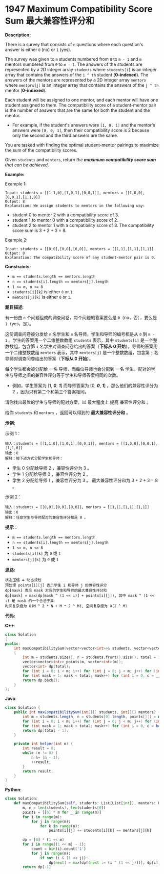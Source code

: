 # 1947 Maximum Compatibility Score Sum 最大兼容性评分和

__Description:__

There is a survey that consists of `n` questions where each question's answer is either `0` (no) or `1` (yes).

The survey was given to `m` students numbered from `0` to `m - 1` and `m` mentors numbered from `0` to `m - 1`. The answers of the students are represented by a 2D integer array `students` where `students[i]` is an integer array that contains the answers of the `i ^ th` student (__0-indexed__). The answers of the mentors are represented by a 2D integer array `mentors` where `mentors[j]` is an integer array that contains the answers of the `j ^ th` mentor (__0-indexed__).

Each student will be assigned to one mentor, and each mentor will have one student assigned to them. The compatibility score of a student-mentor pair is the number of answers that are the same for both the student and the mentor.

- For example, if the student's answers were `[1, 0, 1]` and the mentor's answers were `[0, 0, 1]`, then their compatibility score is 2 because only the second and the third answers are the same.

You are tasked with finding the optimal student-mentor pairings to maximize the sum of the compatibility scores.

Given `students` and `mentors`, return _the __maximum compatibility score sum__ that can be achieved._

__Example:__

Example 1:

```text
Input: students = [[1,1,0],[1,0,1],[0,0,1]], mentors = [[1,0,0],[0,0,1],[1,1,0]]
Output: 8
Explanation: We assign students to mentors in the following way:
```

- student 0 to mentor 2 with a compatibility score of 3.
- student 1 to mentor 0 with a compatibility score of 2.
- student 2 to mentor 1 with a compatibility score of 3.
The compatibility score sum is 3 + 2 + 3 = 8.

Example 2:

```text
Input: students = [[0,0],[0,0],[0,0]], mentors = [[1,1],[1,1],[1,1]]
Output: 0
Explanation: The compatibility score of any student-mentor pair is 0.
```

__Constraints:__

- `m == students.length == mentors.length`
- `n == students[i].length == mentors[j].length`
- `1 <= m, n <= 8`
- `students[i][k]` is either `0` or `1`.
- `mentors[j][k]` is either `0` or `1`.

__题目描述:__

有一份由 `n` 个问题组成的调查问卷，每个问题的答案要么是 `0`（no，否），要么是 `1`（yes，是）。

这份调查问卷被分发给 `m` 名学生和 `m` 名导师，学生和导师的编号都是从 `0` 到 `m - 1` 。学生的答案用一个二维整数数组 `students` 表示，其中 `students[i]` 是一个整数数组，包含第 `i` 名学生对调查问卷给出的答案（__下标从 0 开始__）。导师的答案用一个二维整数数组 `mentors` 表示，其中 `mentors[j]` 是一个整数数组，包含第 `j` 名导师对调查问卷给出的答案（__下标从 0 开始__）。

每个学生都会被分配给 一名 导师，而每位导师也会分配到 一名 学生。配对的学生与导师之间的兼容性评分等于学生和导师答案相同的次数。

- 例如，学生答案为 [1, ___0___, ___1___] 而导师答案为 [0, ___0___, ___1___] ，那么他们的兼容性评分为 2 ，因为只有第二个和第三个答案相同。

请你找出最优的学生与导师的配对方案，以 最大程度上 提高 兼容性评分和 。

给你 `students` 和 `mentors` ，返回可以得到的 __最大兼容性评分和__ 。

__示例:__

示例 1：

```text
输入：students = [[1,1,0],[1,0,1],[0,0,1]], mentors = [[1,0,0],[0,0,1],[1,1,0]]
输出：8
解释：按下述方式分配学生和导师：
```

- 学生 0 分配给导师 2 ，兼容性评分为 3 。
- 学生 1 分配给导师 0 ，兼容性评分为 2 。
- 学生 2 分配给导师 1 ，兼容性评分为 3 。
最大兼容性评分和为 3 + 2 + 3 = 8 。

示例 2：

```text
输入：students = [[0,0],[0,0],[0,0]], mentors = [[1,1],[1,1],[1,1]]
输出：0
解释：任意学生与导师配对的兼容性评分都是 0 。
```

__提示：__

- `m == students.length == mentors.length`
- `n == students[i].length == mentors[j].length`
- `1 <= m, n <= 8`
- `students[i][k]` 为 `0` 或 `1`
- `mentors[j][k]` 为 `0` 或 `1`

__思路:__

```text
状态压缩 ➕ 动态规划
预处理 points[i][j] 表示学生 i 和导师 j 的兼容性评分
dp[mask] 表示 mask 对应的学生和导师的最大兼容性评分和
dp[mask] = max(dp[mask ^ (1 << i)] + points[i][j]), 其中 mask ^ (1 << i) 是 mask 的一个合法子集
时间复杂度为 O(M ^ 2 * N + M * 2 ^ M), 空间复杂度为 O(2 ^ M)
```

__代码:__

__C++__:

```C++
class Solution 
{
public:
    int maxCompatibilitySum(vector<vector<int>>& students, vector<vector<int>>& mentors) 
    {
        int m = students.size(), n = students.front().size(), total = 1 << m;
        vector<vector<int>> points(m, vector<int>(m));
        vector<int> dp(total);
        for (int i = 0; i < m; i++) for (int j = 0; j < m; j++) for (int k = 0; k < n; k++) points[i][j] += (students[i][k] == mentors[j][k]);
        for (int mask = 1; mask < total; mask++) for (int i = 0, c = __builtin_popcount(mask); i < m; i++) if (mask & (1 << i)) dp[mask] = max(dp[mask], dp[mask ^ (1 << i)] + points[c - 1][i]);
        return dp.back();
    }
};
```

__Java__:

```Java
class Solution {
    public int maxCompatibilitySum(int[][] students, int[][] mentors) {
        int m = students.length, n = students[0].length, points[][] = new int[m][m], total = 1 << m, dp[] = new int[total];
        for (int i = 0; i < m; i++) for (int j = 0; j < m; j++) for (int k = 0; k < n; k++) points[i][j] += (students[i][k] == mentors[j][k] ? 1 : 0);
        for (int mask = 1; mask < total; mask++) for (int i = 0, c = helper(mask); i < m; i++) if ((mask & (1 << i)) != 0) dp[mask] = Math.max(dp[mask], dp[mask ^ (1 << i)] + points[c - 1][i]);
        return dp[total - 1];
    }

    private int helper(int n) {
        int result = 0;
        while (n != 0) {
            n &= (n - 1);
            ++result;
        }
        return result;
    }
}
```

__Python__:

```Python
class Solution:
    def maxCompatibilitySum(self, students: List[List[int]], mentors: List[List[int]]) -> int:
        m, n = len(students), len(students[0])
        points = [[0] * m for _ in range(m)]
        for i in range(m):
            for j in range(m):
                for k in range(n):
                    points[i][j] += students[i][k] == mentors[j][k]
        
        dp = [0] * (1 << m)
        for i in range((1 << m) - 1):
            count = bin(i).count('1')
            for j in range(m):
                if not (i & (1 << j)):
                    dp[next] = max(dp[(next := (i ^ (1 << j)))], dp[i] + points[count][j])
        return dp[-1]
```
